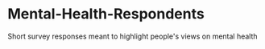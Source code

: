 # Mental-Health-Respondents
Short survey responses meant to highlight people's views on mental health
